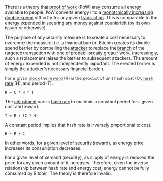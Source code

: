 There is a theory that [proof of work](Glossary#proof) (PoW) may consume all energy available to people. PoW converts energy into a [monotonically increasing](https://en.wikipedia.org/wiki/Monotonic_function) [double-spend](Glossary#double-spend) difficulty for any given [transaction](Glossary#transaction). This is comparable to the energy expended in securing any money against counterfeit (by its own issuer or otherwise).

The purpose of any security measure is to create a cost necessary to overcome the measure; i.e. a financial barrier. Bitcoin creates its double-spend barrier by compelling the [attacker](Glossary#attack) to replace the [branch](Glossary#branch) of the targeted transaction with one of probabilistically greater [work](Glossary#work). Interestingly, such a replacement raises the barrier to subsequent attackers. The amount of energy expended is not independently important. The erected barrier is simply the attacker's necessary financial burden.

For a given [block](Glossary#block) the [reward](Glossary#reward) (R) is the product of unit hash cost (C), [hash rate](Glossary#hash-rate) (H), and period (T).
```
R = C * H * T
```
The [adjustment](Glossary#adjustment) varies [hash rate](Glossary#hash-rate) to maintain a constant period for a given cost and reward.
```
T = R / (C * H)
```
A constant period implies that hash rate is inversely proportional to cost.
```
H ~ R / C
```
In other words, for a given level of security (reward), as energy [price](Glossary#price) increases its consumption decreases.

For a given level of demand (security), as supply of energy is reduced the price for any given amount of it increases. Therefore, given the inverse relationship between hash rate and energy cost, energy cannot be fully consumed by Bitcoin. The theory is therefore invalid.